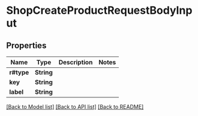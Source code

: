 # ShopCreateProductRequestBodyInput

## Properties

Name | Type | Description | Notes
------------ | ------------- | ------------- | -------------
**r#type** | **String** |  | 
**key** | **String** |  | 
**label** | **String** |  | 

[[Back to Model list]](../README.md#documentation-for-models) [[Back to API list]](../README.md#documentation-for-api-endpoints) [[Back to README]](../README.md)


